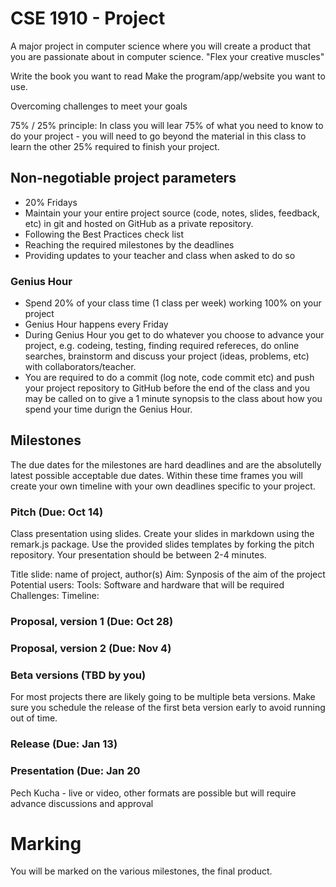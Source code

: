 # CSE 1910 - Project

A major project in computer science where you will create a product that you are passionate about in computer science. "Flex your creative muscles"

Write the book you want to read
Make the program/app/website you want to use.

Overcoming challenges to meet your goals

75% / 25% principle: In class you will lear 75% of what you need to know to do your project - you will need to go beyond the material in this class to learn the other 25% required to finish your project.

## Non-negotiable project parameters
* 20% Fridays
* Maintain your your entire project source (code, notes, slides, feedback, etc) in git and hosted on GitHub as a private repository.  
* Following the Best Practices check list
* Reaching the required milestones by the deadlines
* Providing updates to your teacher and class when asked to do so

### Genius Hour
* Spend 20% of your class time (1 class per week) working 100% on your project
* Genius Hour happens every Friday
* During Genius Hour you get to do whatever you choose to advance your project, e.g. codeing, testing, finding required refereces, do online searches, brainstorm and discuss your project (ideas, problems, etc) with collaborators/teacher.
* You are required to do a commit (log note, code commit etc) and push your project repository to GitHub before the end of the class and you may be called on to give a 1 minute synopsis to the class about how you spend your time durign the Genius Hour.

## Milestones
The due dates for the milestones are hard deadlines and are the absolutelly latest possible acceptable due dates. Within these time frames you will create your own timeline with your own deadlines specific to your project.

### Pitch (Due: Oct 14)
Class presentation using slides. Create your slides in markdown using the remark.js package. Use the provided slides templates by forking the pitch repository. Your presentation should be between 2-4 minutes.

Title slide: name of project, author(s)
Aim: Synposis of the aim of the project
Potential users:
Tools: Software and hardware that will be required
Challenges:
Timeline:

### Proposal, version 1 (Due: Oct 28)

### Proposal, version 2 (Due: Nov 4)

### Beta versions (TBD by you)
For most projects there are likely going to be multiple beta versions. Make sure you schedule the release of the first beta version early to avoid running out of time.

### Release (Due: Jan 13)

### Presentation (Due: Jan 20
Pech Kucha - live or video, other formats are possible but will require advance discussions and approval

# Marking
You will be marked on the various milestones, the final product.
